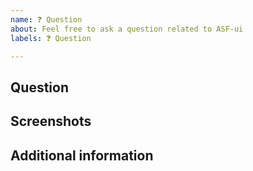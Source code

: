 ```yaml
---
name: ❓ Question
about: Feel free to ask a question related to ASF-ui
labels: ❓ Question

---
```


## Question
<!-- A clear and concise question. -->

## Screenshots
<!-- If applicable, add screenshots to help explain your question. -->

## Additional information
<!-- Add any other information about your question here. -->

